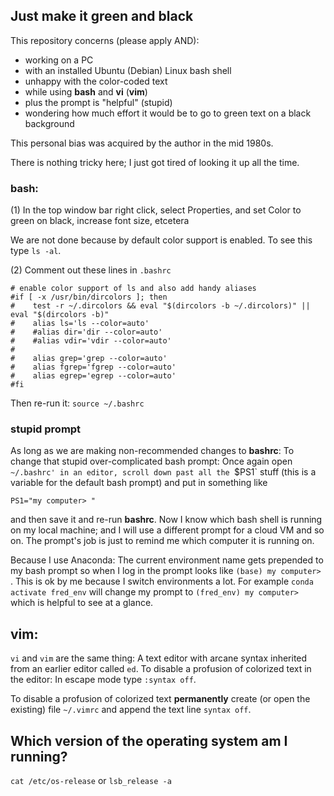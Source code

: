 ## Just make it green and black


This repository concerns (please apply AND):


- working on a PC 
- with an installed Ubuntu (Debian) Linux bash shell
- unhappy with the color-coded text 
- while using **bash** and **vi** (**vim**)
- plus the prompt is "helpful" (stupid)
- wondering how much effort it would be to go to green text on a black background


This personal bias was acquired by the author in the mid 1980s.


There is nothing tricky here; I just got tired of looking it up all the time.


### bash: 

(1) In the top window bar right click, select Properties, and set Color to green on black, increase font size, etcetera

We are not done because by default color support is enabled. To see this type `ls -al`.

(2) Comment out these lines in `.bashrc`

```
# enable color support of ls and also add handy aliases
#if [ -x /usr/bin/dircolors ]; then
#    test -r ~/.dircolors && eval "$(dircolors -b ~/.dircolors)" || eval "$(dircolors -b)"
#    alias ls='ls --color=auto'
#    #alias dir='dir --color=auto'
#    #alias vdir='vdir --color=auto'
#
#    alias grep='grep --color=auto'
#    alias fgrep='fgrep --color=auto'
#    alias egrep='egrep --color=auto'
#fi
```

Then re-run it: `source ~/.bashrc`


### stupid prompt


As long as we are making non-recommended changes to **bashrc**: To change that stupid 
over-complicated bash prompt:  Once again
open `~/.bashrc' in an editor, scroll down past all the `$PS1` stuff (this is a variable for the
default bash prompt) and put in something like 

```
PS1="my computer> "
```

and then save it and re-run **bashrc**. Now I know which bash shell is running on my local machine;
and I will use a different prompt for a cloud VM and so on. The prompt's job is just to remind 
me which computer it is running on. 


Because I use Anaconda: The current environment name gets prepended to my bash prompt so 
when I log in the prompt looks like `(base) my computer> `. This is ok by me because I switch
environments a lot. For example `conda activate fred_env` will change my prompt to 
`(fred_env) my computer> ` which is helpful to see at a glance. 



## vim:

`vi` and `vim` are the same thing: A text editor with arcane syntax inherited from an earlier editor called `ed`. 
To disable a profusion of colorized text in the editor: In escape mode type `:syntax off`. 


To disable a profusion of colorized text **permanently** create (or open the existing) file `~/.vimrc` and
append the text line `syntax off`.


## Which version of the operating system am I running? 

`cat /etc/os-release` or `lsb_release -a`



